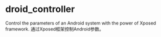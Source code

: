 # droid_controller
Control the parameters of an Android system with the power of Xposed framework. 通过Xposed框架控制Android参数。
